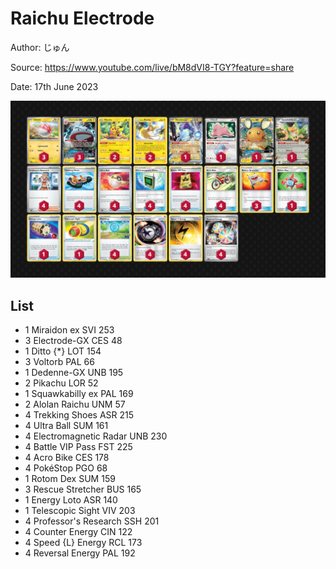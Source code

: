 # Raichu Electrode

Author: じゅん

Source: <https://www.youtube.com/live/bM8dVI8-TGY?feature=share>

Date: 17th June 2023

![decklist](../../images/PAL/Raichu%20Electrode/4-%20Raichu%20Electrode.png)

## List

* 1 Miraidon ex SVI 253
* 3 Electrode-GX CES 48
* 1 Ditto {*} LOT 154
* 3 Voltorb PAL 66
* 1 Dedenne-GX UNB 195
* 2 Pikachu LOR 52
* 1 Squawkabilly ex PAL 169
* 2 Alolan Raichu UNM 57
* 4 Trekking Shoes ASR 215
* 4 Ultra Ball SUM 161
* 4 Electromagnetic Radar UNB 230
* 4 Battle VIP Pass FST 225
* 4 Acro Bike CES 178
* 4 PokéStop PGO 68
* 1 Rotom Dex SUM 159
* 3 Rescue Stretcher BUS 165
* 1 Energy Loto ASR 140
* 1 Telescopic Sight VIV 203
* 4 Professor's Research SSH 201
* 4 Counter Energy CIN 122
* 4 Speed {L} Energy RCL 173
* 4 Reversal Energy PAL 192
